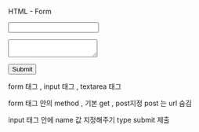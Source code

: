HTML - Form

<form action="http://localhost:3000/process_create" method="post">
    <p><input type="text" name="title"></p>
    <p>
      <textarea name="description"></textarea>
    </p>
    <p>
      <input type="submit">
    </p>
  </form>

  form 태그 , input 태그 , textarea 태그

  form 태그 안의 method , 기본 get , post지정 
  post 는 url 숨김

  input 태그 안에 name 값 지정해주기
  type submit 제출